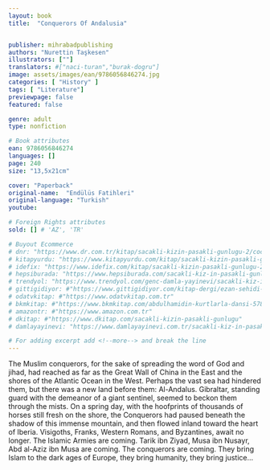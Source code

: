 ```yaml
---
layout: book
title:  "Conquerors Of Andalusia"


publisher: mihrabadpublishing
authors: "Nurettin Taşkesen"
illustrators: [""]
translators: #["naci-turan","burak-dogru"]
image: assets/images/ean/9786056846274.jpg
categories: [ "History" ]
tags: [ "Literature"]
previewpage: false
featured: false

genre: adult
type: nonfiction

# Book attributes
ean: 9786056846274
languages: []
page: 240
size: "13,5x21cm"

cover: "Paperback"
original-name:  "Endülüs Fatihleri"
original-language: "Turkish"
youtube:

# Foreign Rights attributes
sold: [] # 'AZ', 'TR'

# Buyout Ecommerce
# dnr: "https://www.dr.com.tr/kitap/sacakli-kizin-pasakli-gunlugu-2/cocuk-ve-genclik/genclik-10-yas/roman-oyku/urunno=0001893059001"
# kitapyurdu: "https://www.kitapyurdu.com/kitap/sacakli-kizin-pasakli-gunlugu-2-/560122.html&filter_name=Sa%C3%A7akl%C4%B1+K%C4%B1z%27%C4%B1n+Pasakl%C4%B1+G%C3%BCnl%C3%BC%C4%9F%C3%BC+2"
# idefix: "https://www.idefix.com/kitap/sacakli-kizin-pasakli-gunlugu-2/cocuk-ve-genclik/genclik-10-yas/roman-oyku/urunno=0001893059001"
# hepsiburada: "https://www.hepsiburada.com/sacakli-kiz-in-pasakli-gunlugu-2-damla-yayinevi-p-HBV000012ER86"
# trendyol: "https://www.trendyol.com/genc-damla-yayinevi/sacakli-kiz-in-pasakli-gunlugu-2-p-54825777"
# gittigidiyor: #"https://www.gittigidiyor.com/kitap-dergi/ezan-sehidi-adnan-menderes_pdp_732728793"
# odatvkitap: #"https://www.odatvkitap.com.tr"
# bkmkitap: #"https://www.bkmkitap.com/abdulhamidin-kurtlarla-dansi-578226"
# amazontr: #"https://www.amazon.com.tr"
# dkitap: #"https://www.dkitap.com/sacakli-kizin-pasakli-gunlugu"
# damlayayinevi: "https://www.damlayayinevi.com.tr/sacakli-kiz-in-pasakli-gunlugu-2-bu-iste-bi-terslik-var"

# For adding excerpt add <!--more--> and break the line
---
```

The Muslim conquerors, for the sake of spreading the word of God and jihad, had reached as
far as the Great Wall of China in the East and the
shores of the Atlantic Ocean in the West. Perhaps
the vast sea had hindered them, but there was
a new land before them: Al-Andalus. Gibraltar,
standing guard with the demeanor of a giant sentinel, seemed to beckon them through the mists.
On a spring day, with the hoofprints of thousands
of horses still fresh on the shore, the Conquerors
had paused beneath the shadow of this immense
mountain, and then flowed inland toward the heart
of Iberia. Visigoths, Franks, Western Romans, and
Byzantines, await no longer. The Islamic Armies
are coming. Tarik ibn Ziyad, Musa ibn Nusayr, Abd
al-Aziz ibn Musa are coming. The conquerors are
coming. They bring Islam to the dark ages of Europe, they bring humanity, they bring justice...
<!--more--> 

